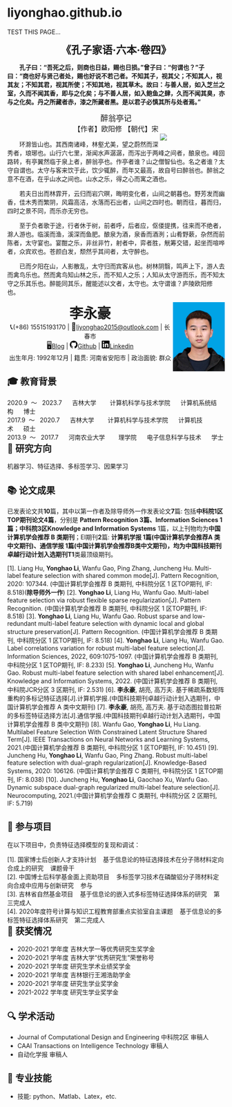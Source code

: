 # liyonghao.github.io
TEST THIS PAGE...


<div align='center' ><b><font size='5'>《孔子家语·六本·卷四》</font></b></div>

&ensp;&ensp;&ensp;&ensp;**孔子曰：“吾死之后，则商也日益，赐也日损。”曾子曰：“何谓也？”子曰：“商也好与贤己者处，赐也好说不若己者。不知其子，视其父；不知其人，视其友；不知其君，视其所使；不知其地，视其草木。故曰：与善人居，如入芝兰之室，久而不闻其香，即与之化矣；与不善人居，如入鲍鱼之肆，久而不闻其臭，亦与之化矣。丹之所藏者赤，漆之所藏者黑。是以君子必慎其所与处者焉。”**


<div align='center' ><font size='4'>醉翁亭记</font></div>

<div align='center' ><font size='3'>【作者】欧阳修 【朝代】宋</font></div>

<div style="float:right">
    <img src="https://bkimg.cdn.bcebos.com/pic/48540923dd54564e57770d53b1de9c82d1584f4e?x-bce-process=image/watermark,image_d2F0ZXIvYmFpa2U4MA==,g_7,xp_5,yp_5/format,f_auto" align = "right" width="150">
</div>



&ensp;&ensp;&ensp;&ensp;环滁皆山也。其西南诸峰，林壑尤美，望之蔚然而深秀者，琅琊也。山行六七里，渐闻水声潺潺，而泻出于两峰之间者，酿泉也。峰回路转，有亭翼然临于泉上者，醉翁亭也。作亭者谁？山之僧智仙也。名之者谁？太守自谓也。太守与客来饮于此，饮少辄醉，而年又最高，故自号曰醉翁也。醉翁之意不在酒，在乎山水之间也。山水之乐，得之心而寓之酒也。&ensp;&ensp;

&ensp;&ensp;&ensp;&ensp;若夫日出而林霏开，云归而岩穴暝，晦明变化者，山间之朝暮也。野芳发而幽香，佳木秀而繁阴，风霜高洁，水落而石出者，山间之四时也。朝而往，暮而归，四时之景不同，而乐亦无穷也。&ensp;&ensp;

&ensp;&ensp;&ensp;&ensp;至于负者歌于途，行者休于树，前者呼，后者应，伛偻提携，往来而不绝者，滁人游也。临溪而渔，溪深而鱼肥。酿泉为酒，泉香而酒洌；山肴野蔌，杂然而前陈者，太守宴也。宴酣之乐，非丝非竹，射者中，弈者胜，觥筹交错，起坐而喧哗者，众宾欢也。苍颜白发，颓然乎其间者，太守醉也。&ensp;&ensp;

&ensp;&ensp;&ensp;&ensp;已而夕阳在山，人影散乱，太守归而宾客从也。树林阴翳，鸣声上下，游人去而禽鸟乐也。然而禽鸟知山林之乐，而不知人之乐；人知从太守游而乐，而不知太守之乐其乐也。醉能同其乐，醒能述以文者，太守也。太守谓谁？庐陵欧阳修也。&ensp;&ensp;


<center>
    <div>
        <img src="assets/Li_yonghao.jpg" style="float:right" width="120" height="160"/>
		<b><font size = 6.5>李永豪</font></b><br>
		<span style="font-size:18px">&#x1F4DE;</span>(+86) 15515193170 | <span style="font-size:18px">&#x1F4E7;</span><a href="mailto:liyonghao2015@outlook.com">liyonghao2015@outlook.com</a> | 长春市<br>
        <span style="font-size:18px">&#x1F5A5;</span><a href="https://www.scholat.com/yonghao20">Blog</a> | <img src="assets/github.svg" width="18px"><a href="https://github.com/li-yonghao">Github</a> | <img src="assets/linkedin.svg" width="18px"><a href="https://www.linkedin.cn/incareer/in/%E6%B0%B8%E8%B1%AA-%E6%9D%8E-891534108">Linkedin</a><br>
        出生年月: 1992年12月  |  籍贯: 河南省安阳市  |  政治面貌: 群众  
	</div>
</center>

## :mortar_board: 教育背景

<div id="expand-box-header">
    <span style="float: left; font-weight: SimSun">2020.9&nbsp ～ &nbsp 2023.7&nbsp&nbsp&nbsp&nbsp&nbsp&nbsp吉林大学 &nbsp&nbsp&nbsp&nbsp&nbsp&nbsp 计算机科学与技术学院&nbsp&nbsp&nbsp&nbsp&nbsp&nbsp计算机系统结构&nbsp&nbsp&nbsp&nbsp&nbsp&nbsp博士</span> 
</div>
<div id="expand-box-header">
    <span style="float: left; font-weight: SimSun">2017.9&nbsp ～ &nbsp 2020.7&nbsp&nbsp&nbsp&nbsp&nbsp&nbsp吉林大学 &nbsp&nbsp&nbsp&nbsp&nbsp&nbsp 计算机科学与技术学院&nbsp&nbsp&nbsp&nbsp&nbsp&nbsp计算机技术&nbsp&nbsp&nbsp&nbsp&nbsp&nbsp硕士</span> 
</div>
<div id="expand-box-header">
    <span style="float: left; font-weight: SimSun">2013.9&nbsp ～&nbsp&nbsp 2017.7&nbsp&nbsp&nbsp&nbsp&nbsp&nbsp河南农业大学 &nbsp&nbsp&nbsp&nbsp&nbsp&nbsp 理学院&nbsp&nbsp&nbsp&nbsp&nbsp&nbsp电子信息科学与技术&nbsp&nbsp&nbsp&nbsp&nbsp&nbsp学士</span> 
</div> <br />


## :closed_book: 研究方向

机器学习、特征选择、多标签学习、因果学习

## :books: 论文成果
​         已发表论文共**10**篇，其中以第一作者及除导师外一作发表论文**7**篇: 包括**中科院1区TOP期刊论文4篇**，分别是 **Pattern Recognition **3篇、**Information Sciences** 1篇；中科院3区**Knowledge and Information Systems** 1篇，以上刊物均为**中国计算机学会推荐 B 类期刊**；EI期刊**2**篇: **计算机学报 **1篇(中国计算机学会推荐A 类中文期刊)、**通信学报** 1篇(中国计算机学会推荐B类中文期刊)，均为中国科技期刊卓越行动计划入选期刊**T1**类最顶级期刊。

[1]. Liang Hu, **Yonghao Li**, Wanfu Gao, Ping Zhang, Juncheng Hu. Multi-label feature selection with shared common mode[J]. Pattern Recognition, 2020: 107344. (中国计算机学会推荐 B 类期刊, 中科院分区 1 区TOP期刊, IF: 8.518)(**除导师外一作**)
[2]. **Yonghao Li**, Liang Hu, Wanfu Gao. Multi-label feature selection via robust flexible sparse regularization[J]. Pattern Recognition. (中国计算机学会推荐 B 类期刊, 中科院分区 1 区TOP期刊, IF: 8.518)
[3]. **Yonghao Li**, Liang Hu, Wanfu Gao. Robust sparse and low-redundant multi-label feature selection with dynamic local and global structure preservation[J]. Pattern Recognition. (中国计算机学会推荐 B 类期刊, 中科院分区 1 区TOP期刊, IF: 8.518)
[4]. **Yonghao Li**, Liang Hu, Wanfu Gao. Label correlations variation for robust multi-label feature selection[J]. Information Sciences, 2022, 609:1075-1097. (中国计算机学会推荐 B 类期刊, 中科院分区 1 区TOP期刊, IF: 8.233)
[5]. **Yonghao Li**, Juncheng Hu, Wanfu Gao. Robust multi-label feature selection with shared label enhancement[J]. Knowledge and Information Systems, 2022. (中国计算机学会推荐 B 类期刊, 中科院JCR分区 3 区期刊, IF: 2.531)
[6]. **李永豪**, 胡亮, 高万夫. 基于稀疏系数矩阵重构的多标记特征选择[J].计算机学报.(中国科技期刊卓越行动计划入选期刊，中国计算机学会推荐 A 类中文期刊)
[7]. **李永豪**, 胡亮, 高万夫. 基于动态图拉普拉斯的多标签特征选择方法[J].通信学报.(中国科技期刊卓越行动计划入选期刊，中国计算机学会推荐 B 类中文期刊)
[8]. Wanfu Gao, **Yonghao Li**, Hu Liang. Multilabel Feature Selection With Constrained Latent Structure Shared Term[J]. IEEE Transactions on Neural Networks and Learning Systems, 2021.(中国计算机学会推荐 B 类期刊, 中科院分区 1 区TOP期刊, IF: 10.451)
[9]. Juncheng Hu, **Yonghao Li**, Wanfu Gao, Ping Zhang. Robust multi-label feature selection with dual-graph regularization[J]. Knowledge-Based Systems, 2020: 106126. (中国计算机学会推荐 C 类期刊, 中科院分区 1 区TOP期刊, IF: 8.038)
[10]. Juncheng Hu, **Yonghao Li**, Gaochao Xu, Wanfu Gao. Dynamic subspace dual-graph regularized multi-label feature selection[J]. Neurocomputing, 2021.(中国计算机学会推荐 C 类期刊, 中科院分区 2 区期刊, IF: 5.719)

## :briefcase: 参与项目 
在以下项目中，负责特征选择模型的复现和调试：

<div id="expand-box-header">
    <span style="float: left; font-weight: SimSun">[1].&nbsp国家博士后创新人才支持计划&nbsp&nbsp&nbsp&nbsp基于信息论的特征选择技术在分子筛材料定向合成上的研究&nbsp&nbsp&nbsp&nbsp课题骨干</span> 
</div>
<div id="expand-box-header">
    <span style="float: left; font-weight: SimSun">[2].&nbsp中国博士后科学基金面上资助项目&nbsp&nbsp&nbsp&nbsp多标签学习技术在磷酸铝分子筛材料定向合成中应用与创新研究&nbsp&nbsp&nbsp&nbsp参与</span> 
</div>
<div id="expand-box-header">
    <span style="float: left; font-weight: SimSun">[3].&nbsp吉林省自然基金项目&nbsp&nbsp&nbsp&nbsp基于信息论的嵌入式多标签特征选择体系的研究&nbsp&nbsp&nbsp&nbsp第三完成人</span> 
</div>
<div id="expand-box-header">
    <span style="float: left; font-weight: SimSun">[4].&nbsp2020年度符号计算与知识工程教育部重点实验室自主课题&nbsp&nbsp&nbsp&nbsp基于信息论的多标签特征选择体系研究&nbsp&nbsp&nbsp&nbsp第二完成人</span> 
</div>




## :ribbon: 获奖情况

- 2020-2021 学年度   吉林大学一等优秀研究生奖学金
- 2020-2021 学年度   吉林大学“优秀研究生”荣誉称号
- 2020-2021 学年度   研究生学术业绩奖学金
- 2020-2021 学年度   吉林银行王湘浩助学金
- 2020-2021 学年度   研究生学业奖学金
- 2021-2022 学年度   研究生学业奖学金
## :mag: 学术活动
- Journal of Computational Design and Engineering 中科院2区 审稿人
- CAAI Transactions on Intelligence Technology 审稿人
- 自动化学报  审稿人

## :wrench: 专业技能

- 技能: python、Matlab、Latex，etc.








